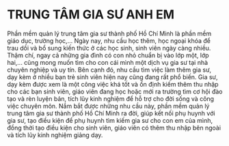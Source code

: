 # TRUNG TÂM GIA SƯ ANH EM
Phần mềm quản lý trung tâm gia sư thành phố Hồ Chí Minh là phần mềm giáo dục, trường học,... Ngày nay, nhu cầu học thêm, học ngoại khóa để trau dồi và bổ sung kiến thức ở các học sinh, sinh viên ngày càng nhiều. Thậm chí, ngay cả những gia đình có con nhỏ chuẩn bị vào lớp một, lớp hai,... cũng mong muốn tìm cho con cái mình một dịch vụ gia sư tại nhà chuyên nghiệp và uy tín. Bên cạnh đó, nhu cầu tìm việc làm thêm gia sư, dạy kèm ở nhiều bạn trẻ sinh viên hiện nay cũng đang rất phổ biến. Gia sư, dạy kèm được xem là một công việc khá tốt và ổn định kiếm thêm thu nhập cho các bạn sinh viên, giáo viên đang học hoặc mới ra trường tìm cơ hội đào tạo và rèn luyện bản, tích lũy kinh nghiệm để hỗ trợ cho đời sống và công việc chuyên môn. Nắm bắt được những nhu cầu này, phần mềm quản lý trung tâm gia sư thành phố Hồ Chí Minh ra đời, giúp kết nối phụ huynh với gia sư, tạo điều kiện để phụ huynh tìm kiếm gia sư cho con em của mình, đồng thời tạo điều kiện cho sinh viên, giáo viên có thêm thu nhập bên ngoài và tích lũy kinh nghiệm giảng dạy.

